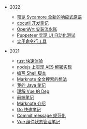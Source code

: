 - 2022
	- [预览 Sycamore 全新的响应式原语](docs/202203/sycamore-new-reactive-primitives.md)
	- [docutil 开发笔记](docs/202202/notes-on-docutil.md)
	- [OpenWrt 安装流水账](docs/202201/openwrt-install.md)
	- [Puppeteer 实现 UI 自动化测试](docs/202201/puppeteer.md)
	- [实用命令行工具](docs/202201/cli-collection.md)

- 2021
  - [rust 快速体验](docs/202112/rust-flash.md)
  - [nodejs 上实现 AES 解密实现](docs/202112/aes-decrypt.md)
  - [编写 Shell 脚本](docs/202111/bash.md)
  - [Marknote 全文搜索的想法](docs/202111/full-text-search-for-marknote.md)
  - [我的 Java 笔记](docs/202111/my-java-notes.md)
  - [理解 Vue 的 Dep](docs/202111/dep-in-vuejs.md)
  - [前端笔记](docs/202111/frontend-tips.md)
  - [Marknote 介绍](docs/202111/marknote-intro.md)
  - [Go 快速笔记](docs/202110/go-quick-learn.md)
  - [Commit message 规范化](docs/202109/20210928-change-log.md)
  - [Vue 组件状态管理笔记](docs/202109/20210906-state-manage-in-vue.md)

